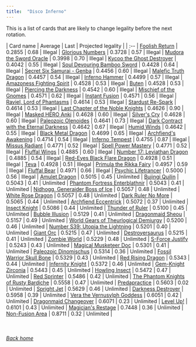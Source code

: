 ```yaml
---
title:  "Disco Inferno"
---
```


This is a list of cards that are likely to change legality before the next rotation.

| Card name | Average | Last | Projected legality |
| :-- |
[Foolish Return](https://db.ygoprodeck.com/card/?search=Foolish%20Return) | 0.2855 | 0.68 | Illegal |
[Glorious Numbers](https://db.ygoprodeck.com/card/?search=Glorious%20Numbers) | 0.3728 | 0.57 | Illegal |
[Mudora the Sword Oracle](https://db.ygoprodeck.com/card/?search=Mudora%20the%20Sword%20Oracle) | 0.3998 | 0.70 | Illegal |
[Kycoo the Ghost Destroyer](https://db.ygoprodeck.com/card/?search=Kycoo%20the%20Ghost%20Destroyer) | 0.4042 | 0.55 | Illegal |
[Soul Devouring Bamboo Sword](https://db.ygoprodeck.com/card/?search=Soul%20Devouring%20Bamboo%20Sword) | 0.4428 | 0.64 | Illegal |
[Secret Six Samurai - Genba](https://db.ygoprodeck.com/card/?search=Secret%20Six%20Samurai%20-%20Genba) | 0.4456 | 0.60 | Illegal |
[Malefic Truth Dragon](https://db.ygoprodeck.com/card/?search=Malefic%20Truth%20Dragon) | 0.4457 | 0.54 | Illegal |
[Inferno Hammer](https://db.ygoprodeck.com/card/?search=Inferno%20Hammer) | 0.4499 | 0.57 | Illegal |
[Amazoness Fighting Spirit](https://db.ygoprodeck.com/card/?search=Amazoness%20Fighting%20Spirit) | 0.4528 | 0.53 | Illegal |
[Buten](https://db.ygoprodeck.com/card/?search=Buten) | 0.4528 | 0.53 | Illegal |
[Piercing the Darkness](https://db.ygoprodeck.com/card/?search=Piercing%20the%20Darkness) | 0.4542 | 0.60 | Illegal |
[Mischief of the Gnomes](https://db.ygoprodeck.com/card/?search=Mischief%20of%20the%20Gnomes) | 0.4571 | 0.62 | Illegal |
[Instant Fusion](https://db.ygoprodeck.com/card/?search=Instant%20Fusion) | 0.4571 | 0.56 | Illegal |
[Raviel, Lord of Phantasms](https://db.ygoprodeck.com/card/?search=Raviel,%20Lord%20of%20Phantasms) | 0.4614 | 0.53 | Illegal |
[Stardust Re-Spark](https://db.ygoprodeck.com/card/?search=Stardust%20Re-Spark) | 0.4614 | 0.53 | Illegal |
[Last Chapter of the Noble Knights](https://db.ygoprodeck.com/card/?search=Last%20Chapter%20of%20the%20Noble%20Knights) | 0.4626 | 0.90 | Illegal |
[Masked HERO Anki](https://db.ygoprodeck.com/card/?search=Masked%20HERO%20Anki) | 0.4628 | 0.60 | Illegal |
[Silver's Cry](https://db.ygoprodeck.com/card/?search=Silver's%20Cry) | 0.4628 | 0.60 | Illegal |
[Paleozoic Olenoides](https://db.ygoprodeck.com/card/?search=Paleozoic%20Olenoides) | 0.4641 | 0.73 | Illegal |
[Dark Contract with the Eternal Darkness](https://db.ygoprodeck.com/card/?search=Dark%20Contract%20with%20the%20Eternal%20Darkness) | 0.4642 | 0.67 | Illegal |
[Humid Winds](https://db.ygoprodeck.com/card/?search=Humid%20Winds) | 0.4642 | 0.55 | Illegal |
[Black Metal Dragon](https://db.ygoprodeck.com/card/?search=Black%20Metal%20Dragon) | 0.4699 | 0.65 | Illegal |
[Archfiend's Awakening](https://db.ygoprodeck.com/card/?search=Archfiend's%20Awakening) | 0.4714 | 0.54 | Illegal |
[Inferno Tempest](https://db.ygoprodeck.com/card/?search=Inferno%20Tempest) | 0.4755 | 0.87 | Illegal |
[Missus Radiant](https://db.ygoprodeck.com/card/?search=Missus%20Radiant) | 0.4771 | 0.52 | Illegal |
[Spell Power Mastery](https://db.ygoprodeck.com/card/?search=Spell%20Power%20Mastery) | 0.4771 | 0.52 | Illegal |
[Fluffal Wings](https://db.ygoprodeck.com/card/?search=Fluffal%20Wings) | 0.4885 | 0.60 | Illegal |
[Number 17: Leviathan Dragon](https://db.ygoprodeck.com/card/?search=Number%2017:%20Leviathan%20Dragon) | 0.4885 | 0.54 | Illegal |
[Red-Eyes Black Flare Dragon](https://db.ygoprodeck.com/card/?search=Red-Eyes%20Black%20Flare%20Dragon) | 0.4928 | 0.51 | Illegal |
[Teva](https://db.ygoprodeck.com/card/?search=Teva) | 0.4928 | 0.51 | Illegal |
[Primula the Rikka Fairy](https://db.ygoprodeck.com/card/?search=Primula%20the%20Rikka%20Fairy) | 0.4957 | 0.59 | Illegal |
[Fluffal Bear](https://db.ygoprodeck.com/card/?search=Fluffal%20Bear) | 0.4971 | 0.66 | Illegal |
[Psychic Lifetrancer](https://db.ygoprodeck.com/card/?search=Psychic%20Lifetrancer) | 0.5000 | 0.56 | Illegal |
[Amulet Dragon](https://db.ygoprodeck.com/card/?search=Amulet%20Dragon) | 0.5015 | 0.45 | Unlimited |
[Bujingi Quilin](https://db.ygoprodeck.com/card/?search=Bujingi%20Quilin) | 0.5043 | 0.41 | Unlimited |
[Phantom Fortress Enterblathnir](https://db.ygoprodeck.com/card/?search=Phantom%20Fortress%20Enterblathnir) | 0.5043 | 0.41 | Unlimited |
[Nidhogg, Generaider Boss of Ice](https://db.ygoprodeck.com/card/?search=Nidhogg,%20Generaider%20Boss%20of%20Ice) | 0.5057 | 0.48 | Unlimited |
[White Rose Dragon](https://db.ygoprodeck.com/card/?search=White%20Rose%20Dragon) | 0.5057 | 0.48 | Unlimited |
[Dark Ruler No More](https://db.ygoprodeck.com/card/?search=Dark%20Ruler%20No%20More) | 0.5065 | 0.44 | Unlimited |
[Archfiend Eccentrick](https://db.ygoprodeck.com/card/?search=Archfiend%20Eccentrick) | 0.5072 | 0.37 | Unlimited |
[Insect Knight](https://db.ygoprodeck.com/card/?search=Insect%20Knight) | 0.5086 | 0.44 | Unlimited |
[Thunder of Ruler](https://db.ygoprodeck.com/card/?search=Thunder%20of%20Ruler) | 0.5100 | 0.45 | Unlimited |
[Bubble Illusion](https://db.ygoprodeck.com/card/?search=Bubble%20Illusion) | 0.5129 | 0.41 | Unlimited |
[Dragonmaid Sheou](https://db.ygoprodeck.com/card/?search=Dragonmaid%20Sheou) | 0.5157 | 0.49 | Unlimited |
[World Gears of Theurlogical Demiurgy](https://db.ygoprodeck.com/card/?search=World%20Gears%20of%20Theurlogical%20Demiurgy) | 0.5200 | 0.46 | Unlimited |
[Number S39: Utopia the Lightning](https://db.ygoprodeck.com/card/?search=Number%20S39:%20Utopia%20the%20Lightning) | 0.5201 | 0.40 | Unlimited |
[Giant Orc](https://db.ygoprodeck.com/card/?search=Giant%20Orc) | 0.5215 | 0.47 | Unlimited |
[Destroyersaurus](https://db.ygoprodeck.com/card/?search=Destroyersaurus) | 0.5215 | 0.41 | Unlimited |
[Zombie World](https://db.ygoprodeck.com/card/?search=Zombie%20World) | 0.5229 | 0.48 | Unlimited |
[S-Force Justify](https://db.ygoprodeck.com/card/?search=S-Force%20Justify) | 0.5243 | 0.43 | Unlimited |
[Magical Musketeer Doc](https://db.ygoprodeck.com/card/?search=Magical%20Musketeer%20Doc) | 0.5301 | 0.41 | Unlimited |
[Paleozoic Dinomischus](https://db.ygoprodeck.com/card/?search=Paleozoic%20Dinomischus) | 0.5314 | 0.36 | Unlimited |
[Fossil Warrior Skull Bone](https://db.ygoprodeck.com/card/?search=Fossil%20Warrior%20Skull%20Bone) | 0.5329 | 0.43 | Unlimited |
[Red Rising Dragon](https://db.ygoprodeck.com/card/?search=Red%20Rising%20Dragon) | 0.5343 | 0.44 | Unlimited |
[Infernity Knight](https://db.ygoprodeck.com/card/?search=Infernity%20Knight) | 0.5372 | 0.46 | Unlimited |
[Gem-Knight Zirconia](https://db.ygoprodeck.com/card/?search=Gem-Knight%20Zirconia) | 0.5443 | 0.45 | Unlimited |
[Howling Insect](https://db.ygoprodeck.com/card/?search=Howling%20Insect) | 0.5472 | 0.47 | Unlimited |
[Red Sprinter](https://db.ygoprodeck.com/card/?search=Red%20Sprinter) | 0.5486 | 0.42 | Unlimited |
[The Phantom Knights of Rusty Bardiche](https://db.ygoprodeck.com/card/?search=The%20Phantom%20Knights%20of%20Rusty%20Bardiche) | 0.5558 | 0.47 | Unlimited |
[Predapractice](https://db.ygoprodeck.com/card/?search=Predapractice) | 0.5603 | 0.02 | Unlimited |
[Spright Jet](https://db.ygoprodeck.com/card/?search=Spright%20Jet) | 0.5629 | 0.46 | Unlimited |
[Darkness Destroyer](https://db.ygoprodeck.com/card/?search=Darkness%20Destroyer) | 0.5958 | 0.39 | Unlimited |
[Vera the Vernusylph Goddess](https://db.ygoprodeck.com/card/?search=Vera%20the%20Vernusylph%20Goddess) | 0.6051 | 0.42 | Unlimited |
[Dragonmaid Changeover](https://db.ygoprodeck.com/card/?search=Dragonmaid%20Changeover) | 0.6071 | 0.23 | Unlimited |
[Level Up!](https://db.ygoprodeck.com/card/?search=Level%20Up!) | 0.6101 | 0.43 | Unlimited |
[Magician's Restage](https://db.ygoprodeck.com/card/?search=Magician's%20Restage) | 0.7448 | 0.36 | Unlimited |
[Non-Fusion Area](https://db.ygoprodeck.com/card/?search=Non-Fusion%20Area) | 0.8711 | 0.32 | Unlimited |

<br>

###### [Back home](index)